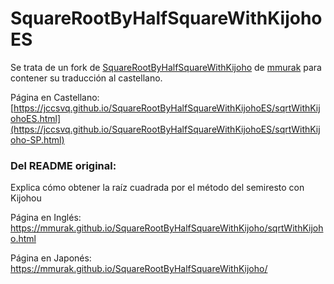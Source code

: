 # SquareRootByHalfSquareWithKijohoES

Se trata de un fork de [SquareRootByHalfSquareWithKijoho](https://github.com/mmurak/SquareRootByHalfSquareWithKijoho) de [mmurak](https://github.com/mmurak) para contener su traducción al castellano.

Página en Castellano: [https://jccsvq.github.io/SquareRootByHalfSquareWithKijohoES/sqrtWithKijohoES.html](https://jccsvq.github.io/SquareRootByHalfSquareWithKijohoES/sqrtWithKijoho-SP.html)

### Del README original:

Explica cómo obtener la raíz cuadrada por el método del semiresto con Kijohou

Página en Inglés: https://mmurak.github.io/SquareRootByHalfSquareWithKijoho/sqrtWithKijoho.html

Página en Japonés: https://mmurak.github.io/SquareRootByHalfSquareWithKijoho/
